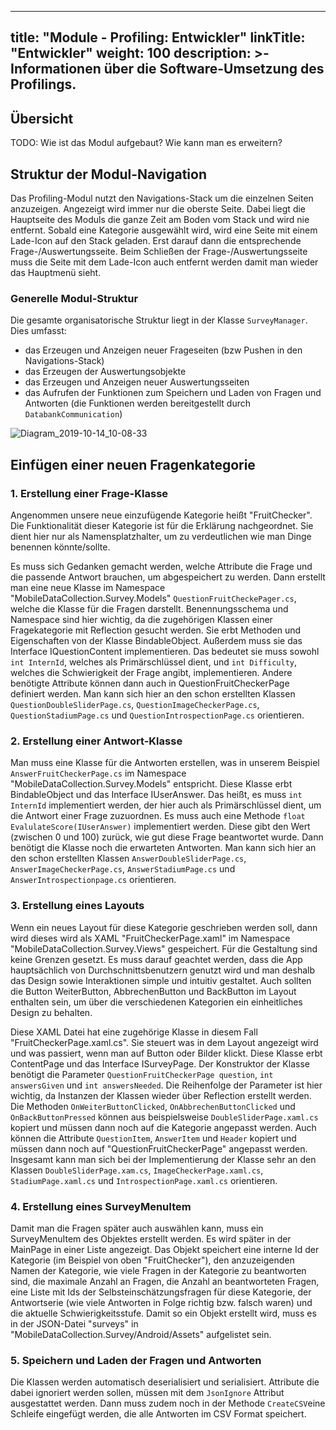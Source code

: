 
---
title: "Module - Profiling: Entwickler"
linkTitle: "Entwickler"
weight: 100
description: >-
     Informationen über die Software-Umsetzung des Profilings.
---

## Übersicht

TODO: Wie ist das Modul aufgebaut? Wie kann man es erweitern?

## Struktur der Modul-Navigation

Das Profiling-Modul nutzt den Navigations-Stack um die einzelnen Seiten anzuzeigen. Angezeigt wird immer nur die oberste Seite. Dabei liegt die Hauptseite des Moduls die ganze Zeit am Boden vom Stack und wird nie entfernt. Sobald eine Kategorie ausgewählt wird, wird eine Seite mit einem Lade-Icon auf den Stack geladen. Erst darauf dann die entsprechende Frage-/Auswertungsseite. Beim Schließen der Frage-/Auswertungsseite muss die Seite mit dem Lade-Icon auch entfernt werden damit man wieder das Hauptmenü sieht.

### Generelle Modul-Struktur

Die gesamte organisatorische Struktur liegt in der Klasse `SurveyManager`. Dies umfasst:
- das Erzeugen und Anzeigen neuer Frageseiten (bzw Pushen in den Navigations-Stack)
- das Erzeugen der Auswertungsobjekte
- das Erzeugen und Anzeigen neuer Auswertungsseiten
- das Aufrufen der Funktionen zum Speichern und Laden von Fragen und Antworten (die Funktionen werden bereitgestellt durch `DatabankCommunication`)

![Diagram_2019-10-14_10-08-33](uploads/7fe769beacf52a44573ecb6b03fcc0f3/Diagram_2019-10-14_10-08-33.png)


## Einfügen einer neuen Fragenkategorie

### 1. Erstellung einer Frage-Klasse

Angenommen unsere neue einzufügende Kategorie heißt "FruitChecker". Die Funktionalität dieser Kategorie ist für die Erklärung nachgeordnet. Sie dient hier nur als Namensplatzhalter, um zu verdeutlichen wie man Dinge benennen könnte/sollte.

Es muss sich Gedanken gemacht werden, welche Attribute die Frage und die passende Antwort brauchen, um abgespeichert zu werden. Dann erstellt man eine neue Klasse im Namespace "MobileDataCollection.Survey.Models" `QuestionFruitCheckePager.cs`, welche die Klasse für die Fragen darstellt. Benennungsschema und Namespace sind hier wichtig, da die zugehörigen Klassen einer Fragekategorie mit Reflection gesucht werden. Sie erbt Methoden und Eigenschaften von der Klasse BindableObject. Außerdem muss sie das Interface IQuestionContent implementieren. Das bedeutet sie muss sowohl `int InternId`, welches als Primärschlüssel dient, und `int Difficulty`, welches die Schwierigkeit der Frage angibt, implementieren. Andere benötigte Attribute können dann auch in QuestionFruitCheckerPage definiert werden. Man kann sich hier an den schon erstellten Klassen `QuestionDoubleSliderPage.cs`, `QuestionImageCheckerPage.cs`, `QuestionStadiumPage.cs` und `QuestionIntrospectionPage.cs` orientieren.

### 2. Erstellung einer Antwort-Klasse

Man muss eine Klasse für die Antworten erstellen, was in unserem Beispiel `AnswerFruitCheckerPage.cs` im Namespace "MobileDataCollection.Survey.Models" entspricht. Diese Klasse erbt BindableObject und das Interface IUserAnswer. Das heißt, es muss `int InternId` implementiert werden, der hier auch als Primärschlüssel dient, um die Antwort einer Frage zuzuordnen. Es muss auch eine Methode `float EvalulateScore(IUserAnswer)` implementiert werden. Diese gibt den Wert (zwischen 0 und 100) zurück, wie gut diese Frage beantwortet wurde. Dann benötigt die Klasse noch die erwarteten Antworten. Man kann sich hier an den schon erstellten Klassen `AnswerDoubleSliderPage.cs`, `AnswerImageCheckerPage.cs`, `AnswerStadiumPage.cs` und `AnswerIntrospectionpage.cs` orientieren.

### 3. Erstellung eines Layouts

Wenn ein neues Layout für diese Kategorie geschrieben werden soll, dann wird dieses wird als XAML "FruitCheckerPage.xaml" im Namespace "MobileDataCollection.Survey.Views" gespeichert. Für die Gestaltung sind keine Grenzen gesetzt. Es muss darauf geachtet werden, dass die App hauptsächlich von Durchschnittsbenutzern genutzt wird und man deshalb das Design sowie Interaktionen simple und intuitiv gestaltet.
Auch sollten die Button WeiterButton, AbbrechenButton und BackButton im Layout enthalten sein, um über die verschiedenen Kategorien ein einheitliches Design zu behalten.

Diese XAML Datei hat eine zugehörige Klasse in diesem Fall "FruitCheckerPage.xaml.cs". Sie steuert was in dem Layout angezeigt wird und was passiert, wenn man auf Button oder Bilder klickt. Diese Klasse erbt ContentPage und das Interface ISurveyPage.
Der Konstruktor der Klasse benötigt die Parameter `QuestionFruitCheckerPage question`, `int answersGiven` und `int answersNeeded`. Die Reihenfolge der Parameter ist hier wichtig, da Instanzen der Klassen wieder über Reflection erstellt werden. Die Methoden `OnWeiterButtonClicked`, `OnAbbrechenButtonClicked` und `OnBackButtonPressed` können aus beispielsweise `DoubleSliderPage.xaml.cs` kopiert und müssen dann noch auf die Kategorie angepasst werden. Auch können die Attribute `QuestionItem`, `AnswerItem` und `Header` kopiert und müssen dann noch auf "QuestionFruitCheckerPage" angepasst werden. Insgesamt kann man sich bei der Implementierung der Klasse sehr an den Klassen `DoubleSliderPage.xam.cs`, `ImageCheckerPage.xaml.cs`, `StadiumPage.xaml.cs` und `IntrospectionPage.xaml.cs` orientieren.

### 4. Erstellung eines SurveyMenuItem

Damit man die Fragen später auch auswählen kann, muss ein SurveyMenuItem des Objektes erstellt werden. Es wird später in der MainPage in einer Liste angezeigt. Das Objekt speichert eine interne Id der Kategorie (im Beispiel von oben "FruitChecker"), den anzuzeigenden Namen der Kategorie, wie viele Fragen in der Kategorie zu beantworten sind, die maximale Anzahl an Fragen, die Anzahl an beantworteten Fragen, eine Liste mit Ids der Selbsteinschätzungsfragen für diese Kategorie, der Antwortserie (wie viele Antworten in Folge richtig bzw. falsch waren) und die aktuelle Schwierigkeitsstufe. Damit so ein Objekt erstellt wird, muss es in der JSON-Datei "surveys" in "MobileDataCollection.Survey/Android/Assets" aufgelistet sein.

### 5. Speichern und Laden der Fragen und Antworten

Die Klassen werden automatisch deserialisiert und serialisiert. Attribute die dabei ignoriert werden sollen, müssen mit dem `JsonIgnore` Attribut ausgestattet werden. Dann muss zudem noch in der Methode `CreateCSV`eine Schleife eingefügt werden, die alle Antworten im CSV Format speichert.